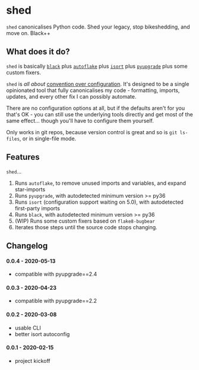 # shed
`shed` canonicalises Python code.  Shed your legacy, stop bikeshedding, and move on.  Black++

## What does it do?
`shed` is basically [`black`](https://pypi.org/project/black/)
plus [`autoflake`](https://pypi.org/project/autoflake/)
plus [`isort`](https://pypi.org/project/isort/)
plus [`pyupgrade`](https://pypi.org/project/pyupgrade/)
plus some custom fixers.

`shed` is *all about* [convention over configuration](https://en.wikipedia.org/wiki/Convention_over_configuration).
It's designed to be a single opinionated tool that fully canonicalises my
code - formatting, imports, updates, and every other fix I can possibly
automate.

There are no configuration options at all, but if the defaults aren't for you
that's OK - you can still use the underlying tools directly and get most of
the same effect... though you'll have to configure them yourself.

Only works in git repos, because version control is great and so is `git ls-files`,
or in single-file mode.

## Features
`shed`...

1. Runs `autoflake`, to remove unused imports and variables, and expand star-imports
2. Runs `pyupgrade`, with autodetected minimum version >= py36
3. Runs `isort` (configuration support waiting on 5.0), with autodetected first-party imports
4. Runs `black`, with autodetected minimum version >= py36
5. (WIP) Runs some custom fixers based on `flake8-bugbear`
6. Iterates those steps until the source code stops changing.

## Changelog

#### 0.0.4 - 2020-05-13
- compatible with pyupgrade==2.4

#### 0.0.3 - 2020-04-23
- compatible with pyupgrade==2.2

#### 0.0.2 - 2020-03-08
- usable CLI
- better isort autoconfig

#### 0.0.1 - 2020-02-15
- project kickoff
